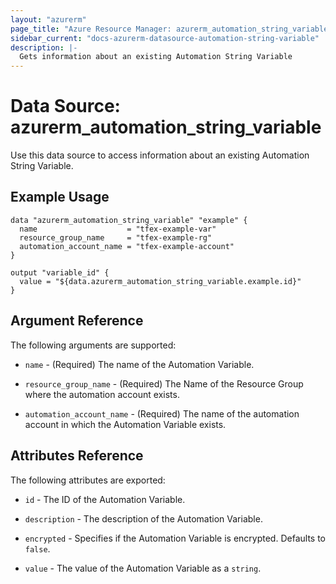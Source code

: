 ```yaml
---
layout: "azurerm"
page_title: "Azure Resource Manager: azurerm_automation_string_variable"
sidebar_current: "docs-azurerm-datasource-automation-string-variable"
description: |-
  Gets information about an existing Automation String Variable
---
```


# Data Source: azurerm_automation_string_variable

Use this data source to access information about an existing Automation String Variable.


## Example Usage

```hcl
data "azurerm_automation_string_variable" "example" {
  name                    = "tfex-example-var"
  resource_group_name     = "tfex-example-rg"
  automation_account_name = "tfex-example-account"
}

output "variable_id" {
  value = "${data.azurerm_automation_string_variable.example.id}"
}
```


## Argument Reference

The following arguments are supported:

* `name` - (Required) The name of the Automation Variable.

* `resource_group_name` - (Required) The Name of the Resource Group where the automation account exists.

* `automation_account_name` - (Required) The name of the automation account in which the Automation Variable exists.


## Attributes Reference

The following attributes are exported:

* `id` - The ID of the Automation Variable.

* `description` - The description of the Automation Variable.

* `encrypted` - Specifies if the Automation Variable is encrypted. Defaults to `false`.

* `value` - The value of the Automation Variable as a `string`.
